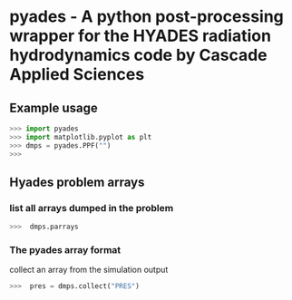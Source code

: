 # pyades - A python post-processing wrapper for the HYADES radiation hydrodynamics code by Cascade Applied Sciences

## Example usage

~~~Python
>>> import pyades
>>> import matplotlib.pyplot as plt
>>> dmps = pyades.PPF("")
>>> 
~~~


## Hyades problem arrays 

### list all arrays dumped in the problem 

~~~python
>>>  dmps.parrays
~~~

### The pyades array format

collect an array from the simulation output 

~~~python
>>>  pres = dmps.collect("PRES")
~~~




